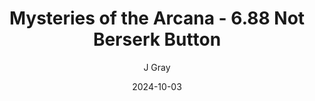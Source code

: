 ---
title: 'Mysteries of the Arcana - 6.88 Not Berserk Button'
alt: 'Mysteries of the Arcana'
date: '2024-10-03'
author: 'J Gray'
artist: 'Keira'
---